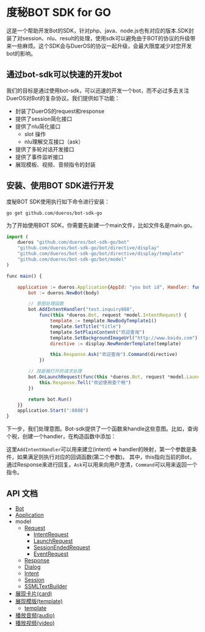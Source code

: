 # 度秘BOT SDK for GO
这是一个帮助开发Bot的SDK，针对php、java、node.js也有对应的版本.SDK封装了对session、nlu、result的处理，使用sdk可以避免由于BOT的协议的升级带来一些麻烦。这个SDK会与DuerOS的协议一起升级，会最大限度减少对您开发bot的影响。

## 通过bot-sdk可以快速的开发bot
我们的目标是通过使用bot-sdk，可以迅速的开发一个bot，而不必过多去关注DuerOS对Bot的复杂协议。我们提供如下功能：

* 封装了DuerOS的request和response
* 提供了session简化接口
* 提供了nlu简化接口
    * slot 操作
    * nlu理解交互接口（ask）
* 提供了多轮对话开发接口
* 提供了事件监听接口
* 展现模板、视频、音频指令的封装

## 安装、使用BOT SDK进行开发 
度秘BOT SDK使用执行如下命令进行安装：
```shell
go get github.com/dueros/bot-sdk-go
```

为了开始使用BOT SDK，你需要先新建一个main文件，比如文件名是main.go。

```javascript
import (
	dueros "github.com/dueros/bot-sdk-go/bot"
	"github.com/dueros/bot-sdk-go/bot/directive/display"
	"github.com/dueros/bot-sdk-go/bot/directive/display/template"
	"github.com/dueros/bot-sdk-go/bot/model"
)

func main() {

	application := dueros.Application{AppId: "you bot id", Handler: func(body string) string {
		bot := dueros.NewBot(body)

        // 意图处理函数
		bot.AddIntentHandler("test.inquiry888",
			func(this *dueros.Bot, request *model.IntentRequest) {
				template := template.NewBodyTemplate1()
				template.SetTitle("title")
				template.SetPlainContent("欢迎查询")
				template.SetBackgroundImageUrl("http://www.baidu.com")
				directive := display.NewRenderTemplate(template)

				this.Response.Ask("欢迎查询").Command(directive)
			})

        // 技能被打开的请求处理
		bot.OnLaunchRequest(func(this *dueros.Bot, request *model.LaunchRequest) {
			this.Response.Tell("欢迎使用查个税")
		})

		return bot.Run()
	}}
	application.Start(":8888")
}
```
下一步，我们处理意图。Bot-sdk提供了一个函数来handle这些意图。比如，查询个税，创建一个handler，在构造函数中添加：


这里`AddIntentHandler`可以用来建立(intent) => handler的映射，第一个参数是条件，如果满足则执行对应的回调函数(第二个参数)。
其中，this指向当前的Bot，通过Response来进行回复。`Ask`可以用来向用户澄清，`Command`可以用来返回一个指令。

## API 文档

* [Bot](doc/bot.md)
* [Application](doc/application.md)
* model
    * [Request](doc/model/request.md)
        * [IntentRequest](doc/model/request.md)
        * [LaunchRequest](doc/model/request.md)
        * [SessionEndedRequest](doc/model/request.md)
        * [EventRequest](doc/model/request.md)
    * [Response](doc/model/response.md)
    * [Dialog](doc/model/dialog.md)
    * [Intent](doc/model/intent.md)
    * [Session](doc/model/session.md)
    * [SSMLTextBuilder](doc/model/ssml-text-builder.md)
* [展现卡片(card)](doc/card/card.md)
* [展现模版(template)](doc/directive/display/render-template.md)
    * [template](doc/directive/display/template.md)
* [播放音频(audio)](doc/directive/audio-player.md)
* [播放视频(video)](doc/directive/video-player.md)
